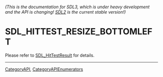 ###### (This is the documentation for SDL3, which is under heavy development and the API is changing! [SDL2](https://wiki.libsdl.org/SDL2/) is the current stable version!)
# SDL_HITTEST_RESIZE_BOTTOMLEFT

Please refer to [SDL_HitTestResult](SDL_HitTestResult) for details.

----
[CategoryAPI](CategoryAPI), [CategoryAPIEnumerators](CategoryAPIEnumerators)

